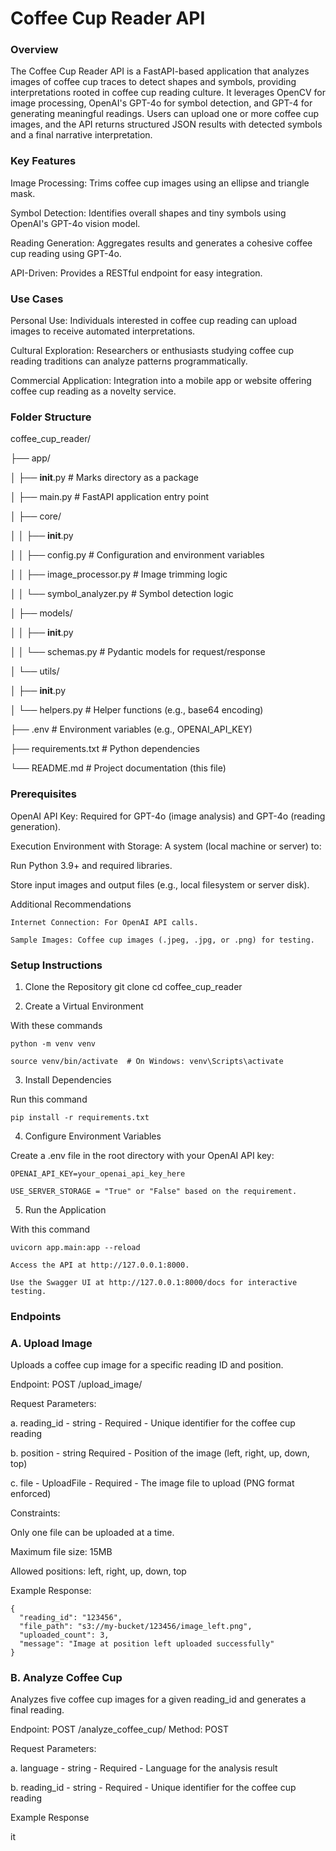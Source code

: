 # Coffee Cup Reader API

### Overview

The Coffee Cup Reader API is a FastAPI-based application that analyzes images of coffee cup traces to detect shapes and symbols, providing interpretations rooted in coffee cup reading culture. It leverages OpenCV for image processing, OpenAI's GPT-4o for symbol detection, and GPT-4 for generating meaningful readings. Users can upload one or more coffee cup images, and the API returns structured JSON results with detected symbols and a final narrative interpretation.

### Key Features

Image Processing: Trims coffee cup images using an ellipse and triangle mask.

Symbol Detection: Identifies overall shapes and tiny symbols using OpenAI's GPT-4o vision model.

Reading Generation: Aggregates results and generates a cohesive coffee cup reading using GPT-4o.

API-Driven: Provides a RESTful endpoint for easy integration.

### Use Cases

Personal Use: Individuals interested in coffee cup reading can upload images to receive automated interpretations.

Cultural Exploration: Researchers or enthusiasts studying coffee cup reading traditions can analyze patterns programmatically.

Commercial Application: Integration into a mobile app or website offering coffee cup reading as a novelty service.


### Folder Structure

coffee_cup_reader/

├── app/

│   ├── __init__.py              # Marks directory as a package

│   ├── main.py                  # FastAPI application entry point

│   ├── core/

│   │   ├── __init__.py

│   │   ├── config.py            # Configuration and environment variables

│   │   ├── image_processor.py   # Image trimming logic

│   │   └── symbol_analyzer.py   # Symbol detection logic

│   ├── models/

│   │   ├── __init__.py

│   │   └── schemas.py           # Pydantic models for request/response

│   └── utils/

│       ├── __init__.py

│       └── helpers.py           # Helper functions (e.g., base64 encoding)

├── .env                         # Environment variables (e.g., OPENAI_API_KEY)

├── requirements.txt             # Python dependencies

└── README.md                    # Project documentation (this file)



### Prerequisites


OpenAI API Key: Required for GPT-4o (image analysis) and GPT-4o (reading generation).

Execution Environment with Storage: A system (local machine or server) to:

Run Python 3.9+ and required libraries.

Store input images and output files (e.g., local filesystem or server disk).

Additional Recommendations

    Internet Connection: For OpenAI API calls.

    Sample Images: Coffee cup images (.jpeg, .jpg, or .png) for testing.

### Setup Instructions

1. Clone the Repository
git clone [<repository-url>](https://github.com/shubhamjangid510/coffe_cup.git)
cd coffee_cup_reader

2. Create a Virtual Environment

With these commands

    python -m venv venv

    source venv/bin/activate  # On Windows: venv\Scripts\activate

3. Install Dependencies

Run this command
    
    pip install -r requirements.txt

4. Configure Environment Variables

Create a .env file in the root directory with your OpenAI API key:

    OPENAI_API_KEY=your_openai_api_key_here

    USE_SERVER_STORAGE = "True" or "False" based on the requirement. 

5. Run the Application

With this command

    uvicorn app.main:app --reload

    Access the API at http://127.0.0.1:8000.

    Use the Swagger UI at http://127.0.0.1:8000/docs for interactive testing.


### Endpoints

### A. Upload Image

Uploads a coffee cup image for a specific reading ID and position.

Endpoint: POST /upload_image/

Request Parameters:

a. reading_id - string - Required - Unique identifier for the coffee cup reading

b. position - string Required - Position of the image (left, right, up, down, top)

c. file - UploadFile - Required - The image file to upload (PNG format enforced)

Constraints:

Only one file can be uploaded at a time.

Maximum file size: 15MB

Allowed positions: left, right, up, down, top

Example Response:

    {
      "reading_id": "123456",
      "file_path": "s3://my-bucket/123456/image_left.png",
      "uploaded_count": 3,
      "message": "Image at position left uploaded successfully"
    }

### B. Analyze Coffee Cup

Analyzes five coffee cup images for a given reading_id and generates a final reading.

Endpoint: POST /analyze_coffee_cup/
Method: POST

Request Parameters:

a. language - string - Required - Language for the analysis result

b. reading_id - string - Required - Unique identifier for the coffee cup reading


Example Response

it